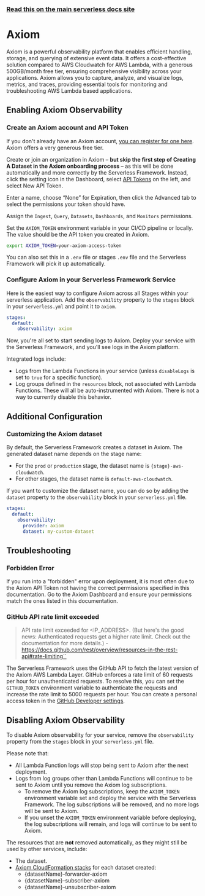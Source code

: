 <!--
title: Serverless Framework - Axiom Observability
description: How to configure observability for your Serverless Framework services using Axiom
short_title: Axiom
keywords: ['Serverless Framework', 'Observability', 'Monitoring', 'Axiom']
-->

<!-- DOCS-SITE-LINK:START automatically generated  -->

### [Read this on the main serverless docs site](https://www.serverless.com/framework/docs/guides/observability/axiom)

<!-- DOCS-SITE-LINK:END -->

# Axiom

Axiom is a powerful observability platform that enables efficient handling, storage, and querying of extensive event data. It offers a cost-effective solution compared to AWS Cloudwatch for AWS Lambda, with a generous 500GB/month free tier, ensuring comprehensive visibility across your applications. Axiom allows you to capture, analyze, and visualize logs, metrics, and traces, providing essential tools for monitoring and troubleshooting AWS Lambda based applications.

## Enabling Axiom Observability

### Create an Axiom account and API Token

If you don't already have an Axiom account, [you can register for one here](https://slss.io/axiom). Axiom offers a very generous free tier.

Create or join an organization in Axiom – **but skip the first step of Creating A Dataset in the Axiom onboarding process** – as this will be done automatically and more correctly by the Serverless Framework. Instead, click the setting icon in the Dashboard, select [API Tokens](https://app.axiom.co/settings/api-tokens) on the left, and select New API Token.

Enter a name, choose “None” for Expiration, then click the Advanced tab to select the permissions your token should have.

Assign the `Ingest`, `Query`, `Datasets`, `Dashboards`, and `Monitors` permissions.

Set the `AXIOM_TOKEN` environment variable in your CI/CD pipeline or locally. The value should be the API token you created in Axiom.

```bash
export AXIOM_TOKEN=your-axiom-access-token
```

You can also set this in a `.env` file or stages `.env` file and the Serverless Framework will pick it up automatically.

### Configure Axiom in your Serverless Framework Service

Here is the easiest way to configure Axiom across all Stages within your serverless application. Add the `observability` property to the `stages` block in your `serverless.yml` and point it to `axiom`.

```yaml
stages:
  default:
    observability: axiom
```

Now, you're all set to start sending logs to Axiom. Deploy your service with the Serverless Framework, and you'll see logs in the Axiom platform.

Integrated logs include:

- Logs from the Lambda Functions in your service (unless `disableLogs` is set to `true` for a specific function).
- Log groups defined in the `resources` block, not associated with Lambda Functions. These will all be auto-instrumented with Axiom. There is not a way to currently disable this behavior.

## Additional Configuration

### Customizing the Axiom dataset

By default, the Serverless Framework creates a dataset in Axiom. The generated dataset name depends on the stage name:

- For the `prod` or `production` stage, the dataset name is `{stage}-aws-cloudwatch`.
- For other stages, the dataset name is `default-aws-cloudwatch`.

If you want to customize the dataset name, you can do so by adding the `dataset` property to the `observability` block in your `serverless.yml` file.

```yaml
stages:
  default:
    observability:
      provider: axiom
      dataset: my-custom-dataset
```

## Troubleshooting

### Forbidden Error

If you run into a "forbidden" error upon deployment, it is most often due to the Axiom API Token not having the correct permissions specified in this documentation. Go to the Axiom Dashboard and ensure your permissions match the ones listed in this documentation.

### GitHub API rate limit exceeded

> API rate limit exceeded for <IP_ADDRESS>. (But here's the good news: Authenticated requests get a higher rate limit. Check out the documentation for more details.) - https://docs.github.com/rest/overview/resources-in-the-rest-api#rate-limiting``

The Serverless Framework uses the GitHub API to fetch the latest version of the Axiom AWS Lambda Layer.
GitHub enforces a rate limit of 60 requests per hour for unauthenticated requests.
To resolve this, you can set the `GITHUB_TOKEN` environment variable to authenticate the requests and increase the rate limit to 5000 requests per hour.
You can create a personal access token in the [GitHub Developer settings](https://github.com/settings/tokens).

## Disabling Axiom Observability

To disable Axiom observability for your service, remove the `observability` property from the `stages` block in your `serverless.yml` file.

Please note that:

- All Lambda Function logs will stop being sent to Axiom after the next deployment.
- Logs from log groups other than Lambda Functions will continue to be sent to Axiom until you remove the Axiom log subscriptions.
  - To remove the Axiom log subscriptions, keep the `AXIOM_TOKEN` environment variable set and deploy the service with the Serverless Framework. The log subscriptions will be removed, and no more logs will be sent to Axiom.
  - If you unset the `AXIOM_TOKEN` environment variable before deploying, the log subscriptions will remain, and logs will continue to be sent to Axiom.

The resources that are **not** removed automatically, as they might still be used by other services, include:

- The dataset.
- [Axiom CloudFormation stacks](https://github.com/axiomhq/axiom-cloudwatch-forwarder) for each dataset created:
  - {datasetName}-forwarder-axiom
  - {datasetName}-subscriber-axiom
  - {datasetName}-unsubscriber-axiom
